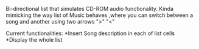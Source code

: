 
Bi-directional list that simulates CD-ROM audio functionality.
Kinda mimicking the way list of Music behaves ,where you can switch between 
a song and another using two arrows ">" "<"


Current functionalities:
    *Insert Song description in each of list cells
    *Display the whole list

